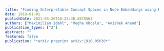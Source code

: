 ```yaml
---
title: "Finding Interpretable Concept Spaces in Node Embeddings using Knowledge Bases"
date: 2019-01-01
publishDate: 2021-06-26T10:23:38.887856Z
authors: ["Maximilian Idahl", "Megha Khosla", "Avishek Anand"]
publication_types: ["2"]
abstract: ""
featured: false
publication: "*arXiv preprint arXiv:1910.05030*"
---
```



